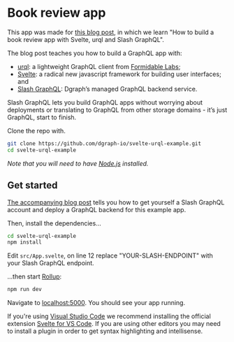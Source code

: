 # Book review app

This app was made for [this blog post](https://dgraph.io/blog/post/build-a-svelte-urql-app-with-slash-graphql/), in which we learn "How to build a book review app with Svelte, urql and Slash GraphQL".

The blog post teaches you how to build a GraphQL app with:

* [urql](https://formidable.com/open-source/urql/): a lightweight GraphQL client from [Formidable Labs](https://formidable.com/); 
* [Svelte](https://svelte.dev/): a radical new javascript framework for building user interfaces; and
* [Slash GraphQL](https://dgraph.io/slash-graphql): Dgraph’s managed GraphQL backend service. 

Slash GraphQL lets you build GraphQL apps without worrying about deployments or translating to GraphQL from other storage domains - it’s just GraphQL, start to finish.

Clone the repo with.

```bash
git clone https://github.com/dgraph-io/svelte-urql-example.git
cd svelte-urql-example
```

*Note that you will need to have [Node.js](https://nodejs.org) installed.*

## Get started

[The accompanying blog post](https://dgraph.io/blog/post/build-a-svelte-urql-app-with-slash-graphql/) tells you how to get yourself a Slash GraphQL account and deploy a GraphQL backend for this example app.

Then, install the dependencies...

```bash
cd svelte-urql-example
npm install
```

Edit `src/App.svelte`, on line 12 replace "YOUR-SLASH-ENDPOINT" with your Slash GraphQL endpoint.

...then start [Rollup](https://rollupjs.org):

```bash
npm run dev
```

Navigate to [localhost:5000](http://localhost:5000). You should see your app running. 

If you're using [Visual Studio Code](https://code.visualstudio.com/) we recommend installing the official extension [Svelte for VS Code](https://marketplace.visualstudio.com/items?itemName=svelte.svelte-vscode). If you are using other editors you may need to install a plugin in order to get syntax highlighting and intellisense.
